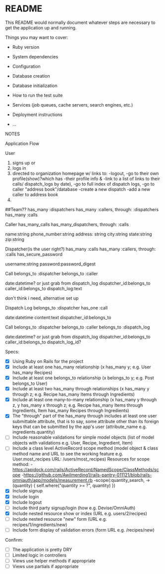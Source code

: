 # README

This README would normally document whatever steps are necessary to get the
application up and running.

Things you may want to cover:

* Ruby version

* System dependencies

* Configuration

* Database creation

* Database initialization

* How to run the test suite

* Services (job queues, cache servers, search engines, etc.)

* Deployment instructions

* ...


NOTES

Application Flow

User 

1. signs up or
2. logs in
3. directed to organization homepage w/ links to: 
    -logout, 
    -go to their own profile(show)?which has 
        -their profile info & 
        -link to a list of links to their calls/ dispatch_logs by date), 
    -go to full index of dispatch logs, 
    -go to caller "address book"/database
    -create a new dispatch 
    -add a new caller to address book
4. 

##Team??
has_many :dispatchers
has_many :callers, through: :dispatchers
has_many :calls 


Caller
has_many_calls
has_many_dispatchers, through: :calls

name:string
phone_number:string
address: string
city:string
state:string
zip:string

Dispatcher(is the user right?)
has_many :calls
has_many :callers, through: :calls
has_secure_password

username:string
password:password_digest


Call
belongs_to :dispatcher
belongs_to :caller

date:datetime? or just grab from dispatch_log
dispatcher_id:belongs_to
caller_id:belongs_to
dispatch_log:text




don't think i need, alternative set up

Dispatch Log
belongs_to :dispatcher
has_one :call

date:datetime
content:text
dispatcher_id:belongs_to


Call
belongs_to :dispatcher
belongs_to :caller
belongs_to :dispatch_log

date:datetime? or just grab from dispatch_log
dispatcher_id:belongs_to
caller_id:belongs_to
dispatch_log_id?



Specs:
- [x] Using Ruby on Rails for the project
- [x] Include at least one has_many relationship (x has_many y; e.g. User has_many Recipes) 
- [x] Include at least one belongs_to relationship (x belongs_to y; e.g. Post belongs_to User)
- [x] Include at least two has_many through relationships (x has_many y through z; e.g. Recipe has_many Items through Ingredients)
- [x] Include at least one many-to-many relationship (x has_many y through z, y has_many x through z; e.g. Recipe has_many Items through Ingredients, Item has_many Recipes through Ingredients)
- [x] The "through" part of the has_many through includes at least one user submittable attribute, that is to say, some attribute other than its foreign keys that can be submitted by the app's user (attribute_name e.g. ingredients.quantity)
- [ ] Include reasonable validations for simple model objects (list of model objects with validations e.g. User, Recipe, Ingredient, Item)
- [ ] Include a class level ActiveRecord scope method (model object & class method name and URL to see the working feature e.g. User.most_recipes URL: /users/most_recipes)
    Resources for scope method:
    -https://apidock.com/rails/ActiveRecord/NamedScope/ClassMethods/scope
    -https://github.com/Awilmerding1/rails-pantry-011121/blob/rails-omniauth/app/models/measurement.rb
        -scope(:quantity_search, ->(quantity) { self.where("quantity >= ?", quantity) })
- [x] Include signup
- [x] Include login
- [x] Include logout
- [ ] Include third party signup/login (how e.g. Devise/OmniAuth)
- [x] Include nested resource show or index (URL e.g. users/2/recipes)
- [ ] Include nested resource "new" form (URL e.g. recipes/1/ingredients/new)
- [ ] Include form display of validation errors (form URL e.g. /recipes/new)

Confirm:
- [ ] The application is pretty DRY
- [ ] Limited logic in controllers
- [ ] Views use helper methods if appropriate
- [ ] Views use partials if appropriate
